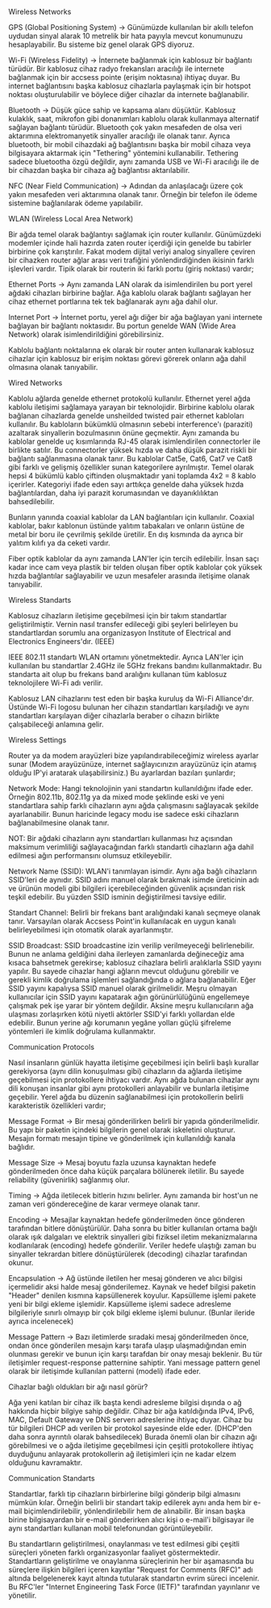 Wireless Networks

GPS (Global Positioning System) -> Günümüzde kullanılan bir akıllı telefon uydudan sinyal alarak 10 metrelik bir hata payıyla mevcut konumunuzu hesaplayabilir. Bu sisteme biz genel olarak GPS diyoruz.

Wi-Fi (Wireless Fidelity) -> İnternete bağlanmak için kablosuz bir bağlantı türüdür. Bir kablosuz cihaz radyo frekansları aracılığı ile internete bağlanmak için bir accsess pointe (erişim noktasına) ihtiyaç duyar. Bu internet bağlantısını başka kablosuz cihazlarla paylaşmak için bir hotspot noktası oluşturulabilir ve böylece diğer cihazlar da internete bağlanabilir.

Bluetooth -> Düşük güce sahip ve kapsama alanı düşüktür. Kablosuz kulaklık, saat, mikrofon gibi donanımları kablolu olarak kullanmaya alternatif sağlayan bağlantı türüdür. Bluetooth çok yakın mesafeden de olsa veri aktarımına elektromanyetik sinyaller aracılığı ile olanak tanır. Ayrıca bluetooth, bir mobil cihazdaki ağ bağlantısını başka bir mobil cihaza veya bilgisayara aktarmak için "Tethering" yöntemini kullanabilir. Tethering sadece bluetootha özgü değildir, aynı zamanda USB ve Wi-Fi aracılığı ile de bir cihazdan başka bir cihaza ağ bağlantısı aktarılabilir.

NFC (Near Field Communication) -> Adından da anlaşılacağı üzere çok yakın mesafeden veri aktarımına olanak tanır. Örneğin bir telefon ile ödeme sistemine bağlanılarak ödeme yapılabilir.


WLAN (Wireless Local Area Network)


Bir ağda temel olarak bağlantıyı sağlamak için router kullanılır. Günümüzdeki modemler içinde hali hazırda zaten router içerdiği için genelde bu tabirler birbirine çok karıştırılır. Fakat modem dijital veriyi analog sinyallere çeviren bir cihazken router ağlar arası veri trafiğini yönlendirdiğinden ikisinin farklı işlevleri vardır. Tipik olarak bir routerin iki farklı portu (giriş noktası) vardır;

Ethernet Ports -> Aynı zamanda LAN olarak da isimlendirilen bu port yerel ağdaki cihazları birbirine bağlar. Ağa kablolu olarak bağlantı sağlayan her cihaz ethernet portlarına tek tek bağlanarak aynı ağa dahil olur.

Internet Port -> İnternet portu, yerel ağı diğer bir ağa bağlayan yani internete bağlayan bir bağlantı noktasıdır. Bu portun genelde WAN (Wide Area Network) olarak isimlendirildiğini görebilirsiniz.

Kablolu bağlantı noktalarına ek olarak bir router anten kullanarak kablosuz cihazlar için kablosuz bir erişim noktası görevi görerek onların ağa dahil olmasına olanak tanıyabilir.

Wired Networks

Kablolu ağlarda genelde ethernet protokolü kullanılır. Ethernet yerel ağda kablolu iletişimi sağlamaya yarayan bir teknolojidir. Birbirine kablolu olarak bağlanan cihazlarda genelde unsheilded twisted pair ethernet kabloları kullanılır. Bu kabloların bükümklü olmasının sebebi interference'ı (paraziti) azaltarak sinyallerin bozulmasının önüne geçmektir. Aynı zamanda bu kablolar genelde uç kısımlarında RJ-45 olarak isimlendirilen connectorler ile birlikte satılır. Bu connectorler yüksek hızda ve daha düşük parazit riskli bir bağlantı sağlanmasına olanak tanır. Bu kablolar Cat5e, Cat6, Cat7 ve Cat8 gibi farklı ve gelişmiş özellikler sunan kategorilere ayrılmıştır. Temel olarak hepsi 4 bükümlü kablo çiftinden oluşmaktadır yani toplamda 4x2 = 8 kablo içerirler. Kategoriyi ifade eden sayı arttıkça genelde daha yüksek hızda bağlantılardan, daha iyi parazit korumasından ve dayanıklılıktan bahsedilebilir.

Bunların yanında coaxial kablolar da LAN bağlantıları için kullanılır. Coaxial kablolar, bakır kablonun üstünde yalıtım tabakaları ve onların üstüne de metal bir boru ile çevrilmiş şekilde üretilir. En dış kısmında da ayrıca bir yalıtım kılıfı ya da ceketi vardır.

Fiber optik kablolar da aynı zamanda LAN'ler için tercih edilebilir. İnsan saçı kadar ince cam veya plastik bir telden oluşan fiber optik kablolar çok yüksek hızda bağlantılar sağlayabilir ve uzun mesafeler arasında iletişime olanak tanıyabilir.

Wireless Standarts

Kablosuz cihazların iletişime geçebilmesi için bir takım standartlar geliştirilmiştir. Vernin nasıl transfer edileceği gibi şeyleri belirleyen bu standartlardan sorumlu ana organizasyon Institute of Electrical and Electronics Engineers'dır. (IEEE) 

IEEE 802.11 standartı WLAN ortamını yönetmektedir. Ayrıca LAN'ler için kullanılan bu standartlar 2.4GHz ile 5GHz frekans bandını kullanmaktadır. Bu standarta ait olup bu frekans band aralığını kullanan tüm kablosuz teknolojilere Wi-Fi adı verilir. 

Kablosuz LAN cihazlarını test eden bir başka kuruluş da Wi-Fi Alliance'dır. Üstünde Wi-Fi logosu bulunan her cihazın standartları karşıladığı ve aynı standartları karşılayan diğer cihazlarla beraber o cihazın birlikte çalışabileceği anlamına gelir.

Wireless Settings

Router ya da modem arayüzleri bize yapılandırabileceğimiz wireless ayarlar sunar (Modem arayüzünüze, internet sağlayıcınızın arayüzünüz için atamış olduğu IP'yi aratarak ulaşabilirsiniz.) Bu ayarlardan bazıları şunlardır;

Network Mode: Hangi teknolojinin yani standartın kullanıldığını ifade eder. Örneğin 802.11b, 802.11g ya da mixed mode şeklinde eski ve yeni standartlara sahip farklı cihazların aynı ağda çalışmasını sağlayacak şekilde ayarlanabilir. Bunun haricinde legacy modu ise sadece eski cihazların bağlanabilmesine olanak tanır. 

NOT: Bir ağdaki cihazların aynı standartları kullanması hız açısından maksimum verimliliği sağlayacağından farklı standartlı cihazların ağa dahil edilmesi ağın performansını olumsuz etkileyebilir.

Network Name (SSID): WLAN'i tanımlayan isimdir. Aynı ağa bağlı cihazların SSID'leri de aynıdır. SSID adını manuel olarak bırakmak isimde üreticinin adı ve ürünün modeli gibi bilgileri içerebileceğinden güvenlik açısından risk teşkil edebilir. Bu yüzden SSID isminin değiştirilmesi tavsiye edilir.

Standart Channel: Belirli bir frekans bant aralığındaki kanalı seçmeye olanak tanır. Varsayılan olarak Accsess Point'in kullanılacak en uygun kanalı belirleyebilmesi için otomatik olarak ayarlanmıştır.

SSID Broadcast: SSID broadcastine izin verilip verilmeyeceği belirlenebilir. Bunun ne anlama geldiğini daha ilerleyen zamanlarda değineceğiz ama kısaca bahsetmek gerekirse; kablosuz cihazlara belirli aralıklarla SSID yayını yapılır. Bu sayede cihazlar hangi ağların mevcut olduğunu görebilir ve gerekli kimlik doğrulama işlemleri sağlandığında o ağlara bağlanabilir. Eğer SSID yayını kapalıysa SSID manuel olarak girilmelidir. Meşru olmayan kullanıcılar için SSID yayını kapatarak ağın görünürlülüğünü engellemeye çalışmak pek işe yarar bir yöntem değildir. Aksine meşru kullanıcıların ağa ulaşması zorlaşırken kötü niyetli aktörler SSID'yi farklı yollardan elde edebilir. Bunun yerine ağı korumanın yegâne yolları güçlü şifreleme yöntemleri ile kimlik doğrulama kullanmaktır.

Communication Protocols

Nasıl insanların günlük hayatta iletişime geçebilmesi için belirli başlı kurallar gerekiyorsa (aynı dilin konuşulması gibi) cihazların da ağlarda iletişime geçebilmesi için protokollere ihtiyacı vardır. Aynı ağda bulunan cihazlar aynı dili konuşan insanlar gibi aynı protokolleri anlayabilir ve bunlarla iletişime geçebilir. Yerel ağda bu düzenin sağlanabilmesi için protokollerin belirli karakteristik özellikleri vardır;

Message Format -> Bir mesaj gönderilirken belirli bir yapıda gönderilmelidir. Bu yapı bir paketin içindeki bilgilerin genel olarak iskeletini oluşturur. Mesajın formatı mesajın tipine ve gönderilmek için kullanıldığı kanala bağlıdır.

Message Size -> Mesaj boyutu fazla uzunsa kaynaktan hedefe gönderilmeden önce daha küçük parçalara bölünerek iletilir. Bu sayede reliability (güvenirlik) sağlanmış olur.

Timing -> Ağda iletilecek bitlerin hızını belirler. Aynı zamanda bir host'un ne zaman veri göndereceğine de karar vermeye olanak tanır.

Encoding -> Mesajlar kaynaktan hedefe gönderilmeden önce gönderen tarafından bitlere dönüştürülür. Daha sonra bu bitler kullanılan ortama bağlı olarak ışık dalgaları ve elektrik sinyalleri gibi fiziksel iletim mekanizmalarına kodlanılarak (encoding) hedefe gönderilir. Veriler hedefe ulaştığı zaman bu sinyaller tekrardan bitlere dönüştürülerek (decoding) cihazlar tarafından okunur.

Encapsulation -> Ağ üstünde iletilen her mesaj gönderen ve alıcı bilgisi içermelidir aksi halde mesaj gönderilemez. Kaynak ve hedef bilgisi paketin "Header" denilen kısmına kapsüllenerek koyulur. Kapsülleme işlemi pakete yeni bir bilgi ekleme işlemidir. Kapsülleme işlemi sadece adresleme bilgileriyle sınırlı olmayıp bir çok bilgi ekleme işlemi bulunur. (Bunlar ileride ayrıca incelenecek)

Message Pattern -> Bazı iletimlerde sıradaki mesaj gönderilmeden önce, ondan önce gönderilen mesajın karşı tarafa ulaşıp ulaşmadığından emin olunması gerekir ve bunun için karşı tarafdan bir onay mesajı beklenir. Bu tür iletişimler request-response patternine sahiptir. Yani message pattern genel olarak bir iletişimde kullanılan patterni (modeli) ifade eder.

Cihazlar bağlı oldukları bir ağı nasıl görür?

Ağa yeni katılan bir cihaz ilk başta kendi adresleme bilgisi dışında o ağ hakkında hiçbir bilgiye sahip değildir. Cihaz bir ağa katıldığında IPv4, IPv6, MAC, Default Gateway ve DNS serverı adreslerine ihtiyaç duyar. Cihaz bu tür bilgileri DHCP adı verilen bir protokol sayesinde elde eder. (DHCP'den daha sonra ayrıntılı olarak bahsedilecek) Burada önemli olan bir cihazın ağı görebilmesi ve o ağda iletişime geçebilmesi için çeşitli  protokollere ihtiyaç duyduğunu anlayarak protokollerin ağ iletişimleri için ne kadar elzem olduğunu kavramaktır.


Communication Standarts


Standartlar, farklı tip cihazların birbirlerine bilgi gönderip bilgi almasını mümkün kılar. Örneğin belirli bir standart takip edilerek aynı anda hem bir e-mail biçimlendirilebilir, yönlendirilebilir hem de alınabilir. Bir insan başka birine bilgisayardan bir e-mail gönderirken alıcı kişi o e-mail'i bilgisayar ile aynı standartları kullanan mobil telefonundan görüntüleyebilir.


Bu standartların geliştirilmesi, onaylanması ve test edilmesi gibi çeşitli süreçleri yöneten farklı organizasyonlar faaliyet göstermektedir. Standartların geliştirilme ve onaylanma süreçlerinin her bir aşamasında bu süreçlere ilişkin bilgileri içeren kayıtlar "Request for Comments (RFC)" adı altında belgelenerek kayıt altında tutularak standartın evrim süreci incelenir. Bu RFC'ler "Internet Engineering Task Force (IETF)" tarafından yayınlanır ve yönetilir.



